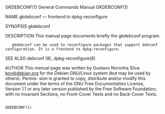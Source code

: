GKDEBCONF(1)                                                  General Commands Manual                                                 GKDEBCONF(1)

NAME
       gkdebconf — frontend to dpkg-reconfigure

SYNOPSIS
       gkdebconf

DESCRIPTION
       This manual page documents briefly the gkdebconf program.

       gkdebconf can be used to reconfigure packages that support debconf configuration. It is a frontend to dpkg-reconfigure.

SEE ALSO
       debconf (8), dpkg-reconfigure(8)

AUTHOR
       This  manual page was written by Gustavo Noronha Silva kov@debian.org for the Debian GNU/Linux system (but may be used by others).  Permis‐
       sion is granted to copy, distribute and/or modify this document under the terms of the GNU Free Documentation License, Version 1.1  or  any
       later version published by the Free Software Foundation; with no Invariant Sections, no Front-Cover Texts and no Back-Cover Texts.

                                                                                                                                      GKDEBCONF(1)
